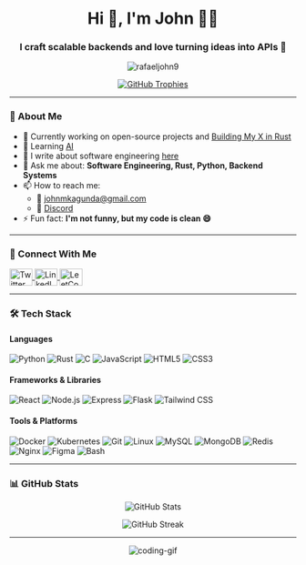 <h1 align="center">Hi 👋, I'm John 👨‍💻</h1>
<h3 align="center">I craft scalable backends and love turning ideas into APIs 🚀</h3>

<p align="center">
  <img src="https://komarev.com/ghpvc/?username=rafaeljohn9&label=Profile%20views&color=0e75b6&style=flat" alt="rafaeljohn9" />
</p>

<p align="center">
  <a href="https://github.com/ryo-ma/github-profile-trophy">
    <img src="https://github-profile-trophy.vercel.app/?username=rafaeljohn9&title=-Experience" alt="GitHub Trophies" />
  </a>
</p>

---

### 🧠 About Me

- 🔭 Currently working on open-source projects and [Building My X in Rust](https://github.com/RafaelJohn9/build-your-own-x)
- 🌱 Learning [AI](https://openai.com/news/research/)
- 📝 I write about software engineering [here](https://dev.to/rafaeljohn9)
- 💬 Ask me about: **Software Engineering, Rust, Python, Backend Systems**
- 📫 How to reach me:
  - 📧 [johnmkagunda@gmail.com](mailto:johnmkagunda@gmail.com)
  - 💬 [Discord](https://discord.com/channels/@me/1079366889752494140)
- ⚡ Fun fact: **I'm not funny, but my code is clean 😄**

---

### 🔗 Connect With Me

<p align="left">
  <a href="https://twitter.com/JohnKagunda_12" target="_blank">
    <img align="center" src="https://raw.githubusercontent.com/rahuldkjain/github-profile-readme-generator/master/src/images/icons/Social/twitter.svg" alt="Twitter" height="30" width="40" />
  </a>
  <a href="https://linkedin.com/in/john-kagunda-232961270/" target="_blank">
    <img align="center" src="https://raw.githubusercontent.com/rahuldkjain/github-profile-readme-generator/master/src/images/icons/Social/linked-in-alt.svg" alt="LinkedIn" height="30" width="40" />
  </a>
  <a href="https://www.leetcode.com/rafaeljohn" target="_blank">
    <img align="center" src="https://raw.githubusercontent.com/rahuldkjain/github-profile-readme-generator/master/src/images/icons/Social/leet-code.svg" alt="LeetCode" height="30" width="40" />
  </a>
</p>

---

### 🛠️ Tech Stack

#### Languages

![Python](https://img.shields.io/badge/-Python-333?style=flat&logo=python)
![Rust](https://img.shields.io/badge/-Rust-333?style=flat&logo=rust)
![C](https://img.shields.io/badge/-C-333?style=flat&logo=c)
![JavaScript](https://img.shields.io/badge/-JavaScript-333?style=flat&logo=javascript)
![HTML5](https://img.shields.io/badge/-HTML5-333?style=flat&logo=html5)
![CSS3](https://img.shields.io/badge/-CSS3-333?style=flat&logo=css3)

#### Frameworks & Libraries

![React](https://img.shields.io/badge/-React-333?style=flat&logo=react)
![Node.js](https://img.shields.io/badge/-Node.js-333?style=flat&logo=node.js)
![Express](https://img.shields.io/badge/-Express-333?style=flat&logo=express)
![Flask](https://img.shields.io/badge/-Flask-333?style=flat&logo=flask)
![Tailwind CSS](https://img.shields.io/badge/-TailwindCSS-333?style=flat&logo=tailwindcss)

#### Tools & Platforms

![Docker](https://img.shields.io/badge/-Docker-333?style=flat&logo=docker)
![Kubernetes](https://img.shields.io/badge/-Kubernetes-333?style=flat&logo=kubernetes)
![Git](https://img.shields.io/badge/-Git-333?style=flat&logo=git)
![Linux](https://img.shields.io/badge/-Linux-333?style=flat&logo=linux)
![MySQL](https://img.shields.io/badge/-MySQL-333?style=flat&logo=mysql)
![MongoDB](https://img.shields.io/badge/-MongoDB-333?style=flat&logo=mongodb)
![Redis](https://img.shields.io/badge/-Redis-333?style=flat&logo=redis)
![Nginx](https://img.shields.io/badge/-Nginx-333?style=flat&logo=nginx)
![Figma](https://img.shields.io/badge/-Figma-333?style=flat&logo=figma)
![Bash](https://img.shields.io/badge/-Bash-333?style=flat&logo=gnubash)

---

### 📊 GitHub Stats

<p align="center">
  <img src="https://github-readme-stats.vercel.app/api?username=rafaeljohn9&show_icons=true&theme=tokyonight-duo" alt="GitHub Stats" />
</p>

<p align="center">
  <img src="https://github-readme-streak-stats.herokuapp.com/?user=rafaeljohn9&theme=tokyonight-duo&hide_border=true&date_format=M%20j%5B%2C%20Y%5D" alt="GitHub Streak" />
</p>

---

<p align="center">
  <img src="https://media1.giphy.com/media/v1.Y2lkPTc5MGI3NjExa2ljc2E1MW4xYWt4d28zemR3NDc1MGZhM3dqNGs4dWRoam9vZG40aSZlcD12MV9pbnRlcm5hbF9naWZfYnlfaWQmY3Q9Zw/WvTKJoo9Dudou54YY6/giphy.gif" alt="coding-gif" />
</p>
